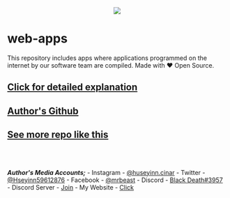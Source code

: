 <div align="center">
  <picture>
    <source media="(prefers-color-scheme: dark)" srcset="https://socialify.git.ci/Huseyin-Cinar/web-apps/image?description=1&font=Raleway&forks=1&issues=1&owner=0&pulls=1&pattern=Solid&stargazers=1&theme=Dark">
    <img src="https://socialify.git.ci/Huseyin-Cinar/web-apps/image?description=1&font=Raleway&forks=1&issues=1&owner=0&pulls=1&pattern=Solid&stargazers=1&theme=Light">
  </picture>
</div>

# web-apps
This repository includes apps where applications programmed on the internet by our software team are compiled. Made with ❤️ Open Source.


## [Click for detailed explanation](https://futuree.netlify.app/kodlama)

## [Author's Github](https://github.com/Huseyin-Cinar)

## [See more repo like this](https://github.com/Huseyin-Cinar?tab=repositories)
<br><br>

***Author's Media Accounts;***
     - Instagram
       - [@huseyinn.cinar](https://instagram.com/huseyinn.cinar)
     - Twitter
       - [@Hseyinn59612876](https://twitter.com/Hseyinn59612876)
     - Facebook
       - [@mrbeast](https://facebook.com/mrbeast6000)
     - Discord
       - [Black Death#3957](https://discord.com/users/782246367204605953)
    - Discord Server
       - [Join](https://futuree.netlify.app/dc)
     - My Website
       - [Click](https://futuree.netlify.app)
